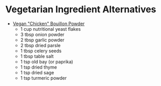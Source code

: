 # Vegetarian Ingredient Alternatives

- [Vegan "Chicken" Bouillon Powder](https://www.reddit.com/r/vegetarian/comments/sw9fyg/made_vegan_chicken_bouillon_powder_tastes_so/)
  - 1 cup nutritional yeast flakes
  - 3 tbsp onion powder
  - 2 tbsp garlic powder
  - 2 tbsp dried parsle
  - 1 tbsp celery seeds
  - 1 tbsp table salt
  - 1 tsp old bay (or paprika)
  - 1 tsp dried thyme
  - 1 tsp dried sage
  - 1 tsp turmeric powder
